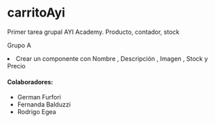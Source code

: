 # carritoAyi

Primer tarea grupal AYI Academy. Producto, contador, stock

Grupo A
<li>Crear un componente con Nombre , Descripción , Imagen , Stock y Precio</li>

<h4> Colaboradores: </h4>
<ul>
  <li>German Furfori</li>
  <li>Fernanda Balduzzi</li>
  <li>Rodrigo Egea</li>
</ul>
